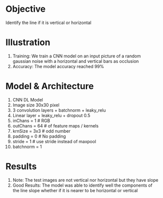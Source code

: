 # Objective
Identify the line if it is vertical or horizontal

# Illustration
1) Training: We train a CNN model on an input picture of a random gaussian noise with a horizontal and vertical bars as occlusion 
2) Accuracy: The model accuracy reached 99% 

# Model & Architecture
1) CNN DL Model
2) Image size 30x30 pixel
3) 3 convolution layers + batchnorm + leaky_relu
4) Linear layer + leaky_relu + dropout 0.5
5) inChans  = 1 # RGB
6) outChans = 64 # of feature maps / kernels
7) krnSize  = 3x3 # odd number
8) padding  = 0 # No padding
9) stride   = 1 # use stride instead of maxpool
10) batchnorm = 1

# Results
1) Note: The test images are not vertical nor horizontal but they have slope
2) Good Results: The model was able to identify well the components of the line slope whether if it is nearer to be horizontal or vertical
